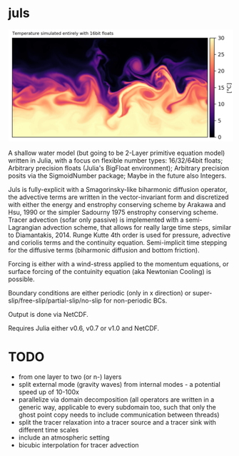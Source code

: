 # juls

![sst](figs/sst_float16.png?raw=true "SST")

A shallow water model (but going to be 2-Layer primitive equation model) written in Julia, with a focus on flexible number types: 16/32/64bit floats; Arbitrary precision floats (Julia's BigFloat environment); Arbitrary precision posits via the SigmoidNumber package; Maybe in the future also Integers.

Juls is fully-explicit with a Smagorinsky-like biharmonic diffusion operator, the advective terms are written in the vector-invariant form and discretized with either the energy and enstrophy conserving scheme by Arakawa and Hsu, 1990 or the simpler Sadourny 1975 enstrophy conserving scheme. Tracer advection (sofar only passive) is implemented with a semi-Lagrangian advection scheme, that allows for really large time steps, similar to Diamantakis, 2014. Runge Kutte 4th order is used for pressure, advective and coriolis terms and the continuity equation. Semi-implicit time stepping for the diffusive terms (biharmonic diffusion and bottom friction).

Forcing is either with a wind-stress applied to the momentum equations, or surface forcing of the contuinity equation (aka Newtonian Cooling) is possible.

Boundary conditions are either periodic (only in x direction) or super-slip/free-slip/partial-slip/no-slip for non-periodic BCs.

Output is done via NetCDF.

Requires Julia either v0.6, v0.7 or v1.0 and NetCDF.

# TODO

- from one layer to two (or n-) layers
- split external mode (gravity waves) from internal modes - a potential speed up of 10-100x
- parallelize via domain decomposition (all operators are written in a generic way, applicable to every subdomain too, such that only the ghost point copy needs to include communication between threads)
- split the tracer relaxation into a tracer source and a tracer sink with different time scales
- include an atmospheric setting
- bicubic interpolation for tracer advection
